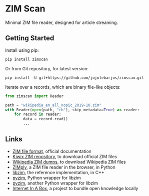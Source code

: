 # ZIM Scan

Minimal ZIM file reader, designed for article streaming.


## Getting Started

Install using pip:

```
pip install zimscan
```

Or from Git repository, for latest version:

```
pip install -U git+https://github.com/jojolebarjos/zimscan.git
```

Iterate over a records, which are binary file-like objects:

```python
from zimscan import Reader

path = "wikipedia_en_all_nopic_2019-10.zim"
with Reader(open(path, "rb"), skip_metadata=True) as reader:
    for record in reader:
        data = record.read()
        ...
```


## Links

 * [ZIM file format](https://openzim.org/wiki/ZIM_file_format), official documentation
 * [Kiwix ZIM repository](http://download.kiwix.org/zim/), to download official ZIM files
 * [Wikipedia ZIM dumps](https://dumps.wikimedia.org/other/kiwix/zim/wikipedia/), to download Wikipedia ZIM files
 * [ZIMply](https://github.com/kimbauters/ZIMply), a ZIM file reader in the browser, in Python
 * [libzim](https://github.com/openzim/libzim), the reference implementation, in C++
 * [pyzim](https://github.com/pediapress/pyzim), Python wrapper for libzim
 * [pyzim](https://framagit.org/mgautierfr/pyzim), another Python wrapper for libzim
 * [Internet In A Box](https://github.com/iiab/internet-in-a-box), a project to bundle open knowledge locally
